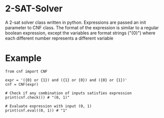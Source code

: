 # 2-SAT-Solver
A 2-sat solver class written in python. Expressions are passed an init parameter to CNF class. The format of the expression is similar to a regular boolean expression, except the variables are format strings ("{0}") where each different number represents a different variable

# Example
```
from cnf import CNF

expr = '({0} or {1}) and ({1} or {0}) and ({0} or {1})'
cnf = CNF(expr)

# Check if any combination of inputs satisfies expression
print(cnf.check()) # "(0, 1)"

# Evaluate expression with input (0, 1)
print(cnf.eval((0, 1)) # "1"
```
